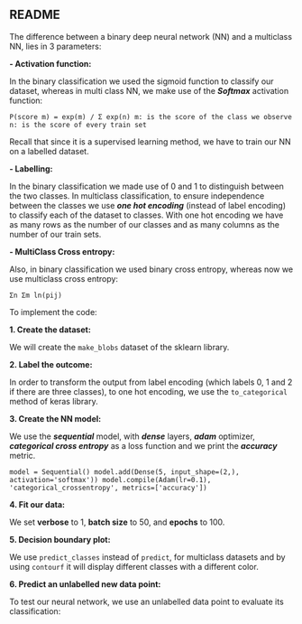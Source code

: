 ## README

The difference between a binary deep neural network (NN) and a multiclass NN, lies in 3 parameters:

**- Activation function:**

In the binary classification we used the sigmoid function to classify our dataset, whereas in multi class NN, we make use of the ***Softmax*** activation function:

`P(score m) = exp(m) / Σ exp(n)
m: is the score of the class we observe
n: is the score of every train set`

Recall that since it is a supervised learning method, we have to train our NN on a labelled dataset.

**- Labelling:**

In the binary classification we made use of 0 and 1 to distinguish between the two classes.
In multiclass classification, to ensure independence between the classes we use ***one hot encoding*** (instead of label encoding) to classify each of the dataset to classes. With one hot encoding we have as many rows as the number of our classes and as many columns as the number of our train sets.

**- MultiClass Cross entropy:**

Also, in binary classification we used binary cross entropy, whereas now we use multiclass cross entropy:

`Σn Σm ln(pij)`


To implement the code:

**1. Create the dataset:**

We will create the `make_blobs` dataset of the sklearn library.

**2.  Label the outcome:**

In order to transform the output from label encoding (which labels 0, 1 and 2 if there are three classes), to one hot encoding, we use the `to_categorical` method of keras library.

**3. Create the NN model:**

We use the ***sequential*** model, with ***dense*** layers, ***adam*** optimizer, ***categorical cross entropy*** as a loss function and we print the ***accuracy*** metric.

`model = Sequential()
model.add(Dense(5, input_shape=(2,), activation='softmax'))
model.compile(Adam(lr=0.1), 'categorical_crossentropy', metrics=['accuracy'])`

**4. Fit our data:**

We set **verbose** to 1, **batch size** to 50, and **epochs** to 100. 

**5. Decision boundary plot:**

We use `predict_classes` instead of `predict`, for multiclass datasets and by using `contourf`  it will display different classes with a different color.

**6. Predict an unlabelled new data point:**

To test our neural network, we use an unlabelled data point to evaluate its classification:
